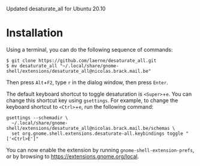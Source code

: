 Updated desaturate_all for Ubuntu 20.10


Installation
============

Using a terminal, you can do the following sequence of commands:

```
$ git clone https://github.com/laerne/desaturate_all.git
$ mv desaturate_all "~/.local/share/gnome-shell/extensions/desaturate_all@nicolas.brack.mail.be"
```

Then press `Alt`+`F2`, type `r` in the dialog window, then press `Enter`.

The default keyboard shortcut to toggle desaturation is `<Super>`+`e`. You can
change this shortcut key using `gsettings`. For example, to change the keyboard
shortcut to `<Ctrl>`+`e`, run the following command:

```
gsettings --schemadir \
  ~/.local/share/gnome-shell/extensions/desaturate_all@nicolas.brack.mail.be/schemas \
  set org.gnome.shell.extensions.desaturate-all.keybindings toggle "['<Ctrl>E']"
```

You can now enable the extension by running `gnome-shell-extension-prefs`, or by
browsing to https://extensions.gnome.org/local.
